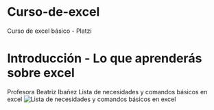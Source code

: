 # Curso-de-excel
Curso de excel básico - Platzi
# Introducción - Lo que aprenderás sobre excel
Profesora Beatriz Ibañez 
Lista de necesidades y comandos básicos en excel
![Lista de necesidades y comandos básicos en excel](https://)
